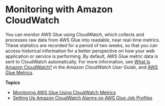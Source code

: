 # Monitoring with Amazon CloudWatch<a name="monitor-cloudwatch"></a>

You can monitor AWS Glue using CloudWatch, which collects and processes raw data from AWS Glue into readable, near real\-time metrics\. These statistics are recorded for a period of two weeks, so that you can access historical information for a better perspective on how your web application or service is performing\. By default, AWS Glue metric data is sent to CloudWatch automatically\. For more information, see [What Is Amazon CloudWatch?](http://docs.aws.amazon.com/AmazonCloudWatch/latest/DeveloperGuide/WhatIsCloudWatch.html) in the *Amazon CloudWatch User Guide*, and [AWS Glue Metrics](monitoring-awsglue-with-cloudwatch-metrics.md#awsglue-metrics)\.

**Topics**
+ [Monitoring AWS Glue Using CloudWatch Metrics](monitoring-awsglue-with-cloudwatch-metrics.md)
+ [Setting Up Amazon CloudWatch Alarms on AWS Glue Job Profiles](monitor-profile-glue-job-cloudwatch-alarms.md)
